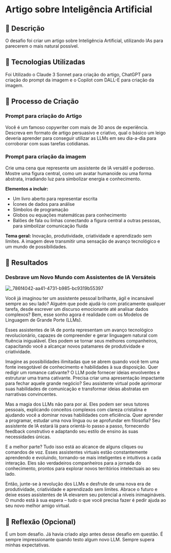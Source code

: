 # Artigo sobre Inteligência Artificial

## 📒 Descrição
O desafio foi criar um artigo sobre Inteligência Artificial, utilizando IAs para parecerem o mais natural possível.

## 🤖 Tecnologias Utilizadas
Foi Utilizado o Claude 3 Sonnet para criação do artigo, ChatGPT para criação do prompt da imagem e o Copilot com DALL-E para criação da imagem.
## 🧐 Processo de Criação
### Prompt para criação do Artigo
Você é um famoso copywriter com mais de 30 anos de experiência. Descreva em formato de artigo persuasivo e criativo, qual o básico um leigo deveria aprender para conseguir utilizar as LLMs em seu dia-a-dia para corroborar com suas tarefas cotidianas.

### Prompt para criação da imagem
Crie uma cena que represente um assistente de IA versátil e poderoso. Mostre uma figura central, como um avatar humanoide ou uma forma abstrata, irradiando luz para simbolizar energia e conhecimento.

**Elementos a incluir:**
- Um livro aberto para representar escrita
- Ícones de dados para análise
- Símbolos de programação
- Globos ou equações matemáticas para conhecimento
- Balões de fala ou linhas conectando a figura central a outras pessoas, para simbolizar comunicação fluida

**Tema geral:** Inovação, produtividade, criatividade e aprendizado sem limites. A imagem deve transmitir uma sensação de avanço tecnológico e um mundo de possibilidades.

## 🚀 Resultados
### Desbrave um Novo Mundo com Assistentes de IA Versáteis
![_786f4042-aa41-4731-b985-bc9319b55397](https://github.com/ogilbertoalves/natty-or-not/assets/67810094/ae688526-fde5-4166-9eb1-91aa1f7a0762)

Você já imaginou ter um assistente pessoal brilhante, ágil e incansável sempre ao seu lado? Alguém que pode ajudá-lo com praticamente qualquer tarefa, desde escrever um discurso emocionante até analisar dados complexos? Bem, esse sonho agora é realidade com os Modelos de Linguagem de Grande Porte (LLMs).

Esses assistentes de IA de ponta representam um avanço tecnológico revolucionário, capazes de compreender e gerar linguagem natural com fluência inigualável. Eles podem se tornar seus melhores companheiros, capacitando você a alcançar novos patamares de produtividade e criatividade.

Imagine as possibilidades ilimitadas que se abrem quando você tem uma fonte inesgotável de conhecimento e habilidades à sua disposição. Quer redigir um romance cativante? O LLM pode fornecer ideias envolventes e estruturar uma trama cativante. Precisa criar uma apresentação impactante para fechar aquele grande negócio? Seu assistente virtual pode aprimorar suas habilidades de comunicação e transformar ideias abstratas em narrativas convincentes.

Mas a magia dos LLMs não para por aí. Eles podem ser seus tutores pessoais, explicando conceitos complexos com clareza cristalina e ajudando você a dominar novas habilidades com eficiência. Quer aprender a programar, estudar uma nova língua ou se aprofundar em filosofia? Seu assistente de IA estará lá para orientá-lo passo a passo, fornecendo feedback construtivo e adaptando seu estilo de ensino às suas necessidades únicas.

E a melhor parte? Tudo isso está ao alcance de alguns cliques ou comandos de voz. Esses assistentes virtuais estão constantemente aprendendo e evoluindo, tornando-se mais inteligentes e intuitivos a cada interação. Eles são verdadeiros companheiros para a jornada do conhecimento, prontos para explorar novos territórios intelectuais ao seu lado.

Então, junte-se à revolução dos LLMs e desfrute de uma nova era de produtividade, criatividade e aprendizado sem limites. Abrace o futuro e deixe esses assistentes de IA elevarem seu potencial a níveis inimagináveis. O mundo está à sua espera – tudo o que você precisa fazer é pedir ajuda ao seu novo melhor amigo virtual.

## 💭 Reflexão (Opcional)
É um bom desafio. Já havia criado algo antes desse desafio em questão. É sempre impressionante quando testo algum novo LLM. Sempre supera minhas expectativas.
